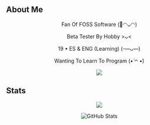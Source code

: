 ## About Me

<p align="center">Fan Of FOSS Software (🌺◠ᴗ◠)</p>
<p align="center">Beta Tester By Hobby >ᴗ<</p> 
<p align="center">19 • ES & ENG (Learning) (ᵕ—ᴗ—)</p>
<p align="center">Wanting To Learn To Program (•́ ᴖ •̀)</p>

<p align="center">
  <a href="https://skillicons.dev">
    <img src="https://skillicons.dev/icons?i=arch" />
  </a>
</p>

## Stats

<p align="center">
  <img src="https://count.getloli.com/@:thejnxx?theme=rule34" />
</p>

<p align="center">
<picture>
  <source media="(prefers-color-scheme: dark)" srcset="https://github-readme-stats.vercel.app/api?username=TheJnxx&theme=catppuccin_mocha">
  <source media="(prefers-color-scheme: light)" srcset="https://github-readme-stats.vercel.app/api?username=TheJnxx&theme=catppuccin_latte">
  <img alt="GitHub Stats" src="https://github-readme-stats.vercel.app/api?username=TheJnxx&theme=catppuccin_mocha">
</picture>
</p>

